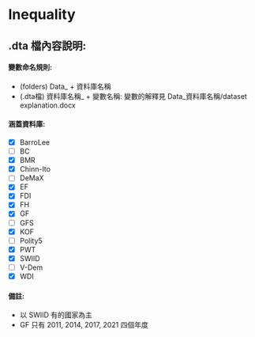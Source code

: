 # Inequality
## .dta 檔內容說明:
#### 變數命名規則:
* (folders) Data_ + 資料庫名稱
* (.dta檔) 資料庫名稱_ + 變數名稱: 變數的解釋見 Data_資料庫名稱/dataset explanation.docx

#### 涵蓋資料庫:
- [X] BarroLee
- [ ] BC
- [X] BMR
- [X] Chinn-Ito
- [ ] DeMaX
- [X] EF
- [X] FDI
- [X] FH
- [X] GF
- [ ] GFS
- [X] KOF
- [ ] Polity5
- [X] PWT
- [X] SWIID
- [ ] V-Dem
- [X] WDI

#### 備註:
* 以 SWIID 有的國家為主
* GF 只有 2011, 2014, 2017, 2021 四個年度
